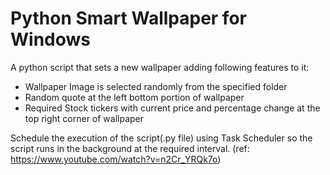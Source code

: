 
# Python Smart Wallpaper for Windows

A python script that sets a new wallpaper adding following features to it:
* Wallpaper Image is selected randomly from the specified folder
* Random quote at the left bottom portion of wallpaper
* Required Stock tickers with current price and percentage change at the top right corner of wallpaper  

Schedule the execution of the script(.py file) using Task Scheduler so the script runs in the background at the required interval. (ref: https://www.youtube.com/watch?v=n2Cr_YRQk7o)